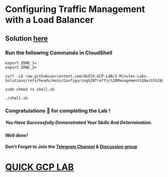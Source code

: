 # Configuring Traffic Management with a Load Balancer

## Solution [here](https://youtu.be/zb82CAt1Cz0)

### Run the following Commands in CloudShell

```
export ZONE_1=
export ZONE_2=
```
```
curl -LO raw.githubusercontent.com/QUICK-GCP-LAB/2-Minutes-Labs-Solutions/refs/heads/main/Configuring%20Traffic%20Management%20with%20a%20Load%20Balancer/shell.sh

sudo chmod +x shell.sh

./shell.sh
```

### Congratulations 🎉 for completing the Lab !

##### *You Have Successfully Demonstrated Your Skills And Determination.*

#### *Well done!*

#### Don't Forget to Join the [Telegram Channel](https://t.me/quickgcplab) & [Discussion group](https://t.me/quickgcplabchats)

# [QUICK GCP LAB](https://www.youtube.com/@quickgcplab)
